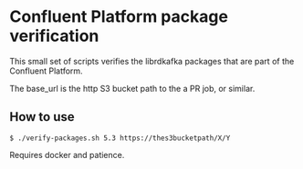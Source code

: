 # Confluent Platform package verification

This small set of scripts verifies the librdkafka packages that
are part of the Confluent Platform.

The base_url is the http S3 bucket path to the a PR job, or similar.

## How to use

    $ ./verify-packages.sh 5.3 https://thes3bucketpath/X/Y


Requires docker and patience.

